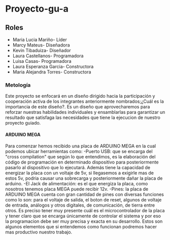 # Proyecto-gu-a
## Roles
+ Maria Lucia Mariño- Líder
+ Marcy Mateus- Diseñadora
+ Kevin Tibaduiza- Diseñador
+ Laura Castellanos- Programadora
+ Luisa Casas- Programadora
+ Laura Esperanza Garcia- Constructora
+ Maria Alejandra Torres- Constructora
### Metología
Este proyecto se enfocará en un diseño dirigido hacia la participación y cooperación activa de los integrantes anteriormente nombrados;¿Cuál es la importancia de este diseño?. Es un diseño que aprovecharemos para reforzar nuestras habilidades individuales y ensamblarlas para garantizar un resultado que satisfaga las necesidades que tiene la ejecucion de nuestro proyecto guiado.
#### ARDUINO MEGA
Para comenzar hemos recibido una placa de ARDUINO MEGA en la cual podemos ubicar herramientas como:
-Puerto USB: que se encarga del "cross compilation" que según lo que entendimos, es la elaboración del código de programación  en determinado dispositivo para posteriormente pasarlo al dispositivo que lo ejecutará. Además tiene la capacidad de energizar la placa con un voltaje de 5v, si llegasemos a exigirle mas de estos 5v, podria causar una sobrecarga y posteriormente dañar la placa de arduino.
-El Jack de alimentación: es el que energiza la placa, como nosotros tenemos placa MEGA puede recibir 12v.
-Pines: la placa de ARDUINO MEGA cuenta con gran cantidad de pines con diversas funciones como lo son: para el voltaje de salida, el boton de reset, algunos de voltaje de entrada, análogos y otros digitales, de comunicación, de tierra entre otros.
Es preciso tener muy presente cuál es el microcontrolador de la placa y tener claro que se encarga únicamente de controlar el sistema y por eso la programacion debe ser muy precisa y exacta en su desarrollo.
Estos son algunos elementos que si entendemos como funcionan podremos hacer mas productivo nuestro trabajo.

